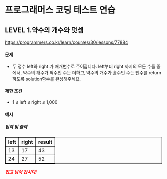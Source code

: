 # 프로그래머스 코딩 테스트 연습 
## LEVEL 1.약수의 개수와 덧셈
https://programmers.co.kr/learn/courses/30/lessons/77884

#### 문제
- 두 정수 left와 right 가 매개변수로 주어집니다. left부터 right 까지의 모든 수들 중에서, 약수의 개수가 짝수인 수는 더하고, 약수의 개수가 홀수인 수는 뺀수를 return 하도록 solution함수를 완성해주세요.

#### 제한 조건
- 1 ≤ left ≤ right ≤ 1,000

#### 예시
##### 입력 및 출력
|left|right|result|
|----|----|----|
|13|17|43|
|24|27|52|


<span>*집고 넘어 갑시다!*</span></br>




<style type="text/css">
span{
	color:red;
	font-weight:bold;
}

table, td, th {
        border:0.5px solid black;
}
</style>
